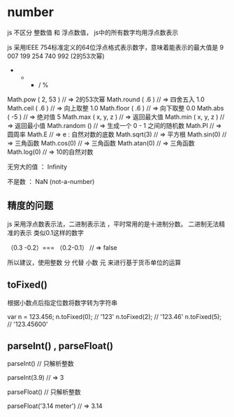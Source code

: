 
# number

js 不区分 整数值 和 浮点数值， js中的所有数字均用浮点数表示

js 采用IEEE 754标准定义的64位浮点格式表示数字，意味着能表示的最大值是 9 007 199 254 740 992 (2的53次幂)


+	 -	 *	  /		% 

Math.pow ( 2, 53 )		// => 2的53次幂
Math.round ( .6 )		// => 四舍五入 1.0
Math.ceil ( .6 )		// => 向上取整 1.0
Math.floor ( .6 )		// => 向下取整 0.0
Math.abs ( -5 )			// => 绝对值 5
Math.max ( x, y, z )	// => 返回最大值	
Math.min ( x, y, z )	// => 返回最小值	
Math.random ()			// => 生成一个 0 - 1 之间的随机数
Math.PI 				// => 圆周率 
Math.E 					// => e : 自然对数的底数
Math.sqrt(3) 			// => 平方根
Math.sin(0) 			// => 三角函数
Math.cos(0) 			// => 三角函数
Math.atan(0) 			// => 三角函数
Math.log(0) 			// => 10的自然对数

无穷大的值 ： Infinity

不是数 ： NaN (not-a-number)

## 精度的问题

js 采用浮点数表示法，二进制表示法 ，平时常用的是十进制分数。 二进制无法精准的表示 类似0.1这样的数字

 （0.3 -0.2）=== （0.2-0.1）		// => false

所以建议，使用整数 分 代替 小数 元 来进行基于货币单位的运算



## toFixed()

根据小数点后指定位数将数字转为字符串

var n = 123.456;
n.toFixed(0); 	// '123'
n.toFixed(2); 	// '123.46'
n.toFixed(5); 	// '123.45600'

## parseInt() ,  parseFloat()

parseInt() 		// 只解析整数

parseInt(3.9)	// => 3

parseFloat() 	// 只解析整数

parseFloat('3.14 meter')	// => 3.14



